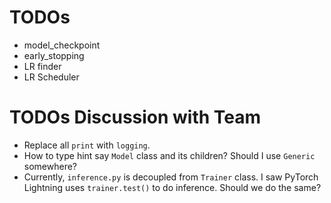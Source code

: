 # TODOs

- model_checkpoint
- early_stopping
- LR finder
- LR Scheduler

# TODOs Discussion with Team

- Replace all `print` with `logging`.
- How to type hint say `Model` class and its children? Should I use `Generic` somewhere?
- Currently, `inference.py` is decoupled from `Trainer` class. I saw PyTorch Lightning
    uses `trainer.test()` to do inference. Should we do the same?